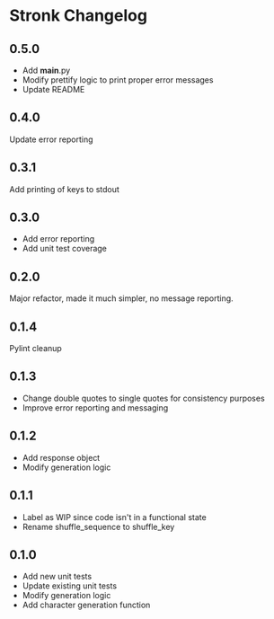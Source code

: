# Stronk Changelog

## 0.5.0

- Add __main__.py
- Modify prettify logic to print proper error messages
- Update README

## 0.4.0

Update error reporting

## 0.3.1

Add printing of keys to stdout

## 0.3.0

- Add error reporting
- Add unit test coverage

## 0.2.0

Major refactor, made it much simpler, no message reporting.

## 0.1.4

Pylint cleanup

## 0.1.3

- Change double quotes to single quotes for consistency purposes
- Improve error reporting and messaging

## 0.1.2

- Add response object
- Modify generation logic

## 0.1.1

- Label as WIP since code isn't in a functional state
- Rename shuffle_sequence to shuffle_key

## 0.1.0

- Add new unit tests
- Update existing unit tests
- Modify generation logic
- Add character generation function